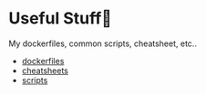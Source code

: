 # Useful Stuff:pineapple:
My dockerfiles, common scripts, cheatsheet, etc..

* [dockerfiles](https://github.com/AmitNiz/useful_stuff/tree/master/dockerfiles)
* [cheatsheets](https://github.com/AmitNiz/useful_stuff/tree/master/cheatsheets)
* [scripts](https://github.com/AmitNiz/useful_stuff/tree/master/scripts)
